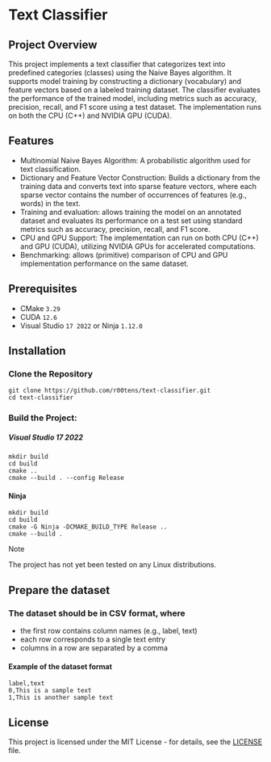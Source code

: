 # Text Classifier

## Project Overview

This project implements a text classifier that categorizes text into predefined categories (classes) using the Naive Bayes algorithm. It supports model training by constructing a dictionary (vocabulary) and feature vectors based on a labeled training dataset. The classifier evaluates the performance of the trained model, including metrics such as accuracy, precision, recall, and F1 score using a test dataset. The implementation runs on both the CPU (C++) and NVIDIA GPU (CUDA).

## Features

- Multinomial Naive Bayes Algorithm: A probabilistic algorithm used for text classification.
- Dictionary and Feature Vector Construction: Builds a dictionary from the training data and converts text into sparse feature vectors, where each sparse vector contains the number of occurrences of features (e.g., words) in the text.
- Training and evaluation: allows training the model on an annotated dataset and evaluates its performance on a test set using standard metrics such as accuracy, precision, recall, and F1 score.
- CPU and GPU Support: The implementation can run on both CPU (C++) and GPU (CUDA), utilizing NVIDIA GPUs for accelerated computations.
- Benchmarking: allows (primitive) comparison of CPU and GPU implementation performance on the same dataset.

## Prerequisites

- CMake ``3.29``
- CUDA ``12.6``
- Visual Studio ``17 2022`` or Ninja ``1.12.0``

## Installation

### Clone the Repository

```
git clone https://github.com/r00tens/text-classifier.git
cd text-classifier
```

### Build the Project:

##### Visual Studio 17 2022

```
mkdir build
cd build
cmake ..
cmake --build . --config Release
```

#### Ninja

```
mkdir build
cd build
cmake -G Ninja -DCMAKE_BUILD_TYPE Release ..
cmake --build .
```

> [!NOTE]  
> The project has not yet been tested on any Linux distributions.

## Prepare the dataset

### The dataset should be in CSV format, where

- the first row contains column names (e.g., label, text)
- each row corresponds to a single text entry 
- columns in a row are separated by a comma

#### Example of the dataset format

```
label,text
0,This is a sample text
1,This is another sample text
```

## License

This project is licensed under the MIT License - for details, see the [LICENSE](LICENSE) file.
